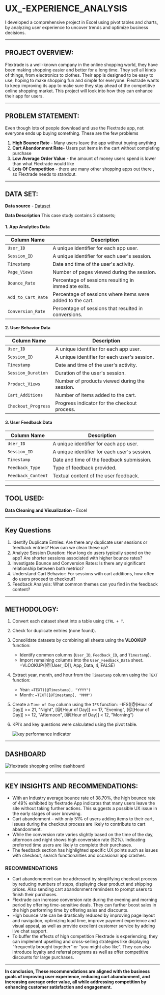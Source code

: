 # UX_-EXPERIENCE_ANALYSIS
I developed a comprehensive project in Excel using pivot tables and charts, by analyzing user experience to uncover trends and optimize business decisions.

---

## PROJECT OVERVIEW:
Flextrade is a well-known company in the online shopping world, they have been making shopping easier and better for a long time. They sell all kinds of things, from electronics to clothes. Their app is designed to be easy to use, hoping to make shopping fun and simple for everyone. Flextrade wants to keep improving its app to make sure they stay ahead of the competitive online shopping market. This project will look into how they can enhance their app for users. 

---

## PROBLEM STATEMENT:
Even though lots of people download and use the Flextrade app, not everyone ends up buying something. These are the few problems 
1. **High Bounce Rate** - Many users leave the app without buying anything
2. **Cart Abandonment Rate**- Users put items in the cart without completing purchase
3. **Low Average Order Value** - the amount of money users spend is lower than what Flextrade would like
4. **Lots Of Competition** - there are many other shopping apps out there , so Flextrade needs to standout.

---

## DATA SET:
**Data source** - <a href="https://github.com/TawakalituOdebode/UX_-EXPERIENCE_ANALYSIS/blob/main/FlexTrade%20(1).xlsx">Dataset</a> 

**Data Description**
This case study contains 3 datasets;

#### **1. App Analytics Data**
| Column Name         | Description                                            |
|---------------------|--------------------------------------------------------|
| `User_ID`           | A unique identifier for each app user.                |
| `Session_ID`        | A unique identifier for each user's session.           |
| `Timestamp`         | Date and time of the user's activity.                 |
| `Page_Views`        | Number of pages viewed during the session.            |
| `Bounce_Rate`       | Percentage of sessions resulting in immediate exits.  |
| `Add_to_Cart_Rate`  | Percentage of sessions where items were added to the cart. |
| `Conversion_Rate`   | Percentage of sessions that resulted in conversions.  |

#### **2. User Behavior Data**
| Column Name         | Description                                            |
|---------------------|--------------------------------------------------------|
| `User_ID`           | A unique identifier for each app user.                |
| `Session_ID`        | A unique identifier for each user's session.           |
| `Timestamp`         | Date and time of the user's activity.                 |
| `Session_Duration`  | Duration of the user's session.                       |
| `Product_Views`     | Number of products viewed during the session.         |
| `Cart_Additions`    | Number of items added to the cart.                    |
| `Checkout_Progress` | Progress indicator for the checkout process.          |

#### **3. User Feedback Data**
| Column Name         | Description                                            |
|---------------------|--------------------------------------------------------|
| `User_ID`           | A unique identifier for each app user.                |
| `Session_ID`        | A unique identifier for each user's session.           |
| `Timestamp`         | Date and time of the feedback submission.             |
| `Feedback_Type`     | Type of feedback provided.                            |
| `Feedback_Content`  | Textual content of the user feedback.                 |

---

## TOOL USED:
**Data Cleaning and Visualization** - Excel

---

## Key Questions
1. Identify Duplicate Entries: Are there any duplicate user sessions or feedback entries? How can we clean these up?
2. Analyze Session Duration: How long do users typically spend on the app? Are shorter sessions associated with higher bounce rates?
3. Investigate Bounce and Conversion Rates: Is there any significant relationship between both metrics?
4. Understand Cart Behavior: For sessions with cart additions, how often do users proceed to checkout?
5. Feedback Analysis: What common themes can you find in the feedback content?

---

## METHODOLOGY:
1. Convert each dataset sheet into a table using `CTRL + T`.
2. Check for duplicate entries (none found).
3. Consolidate datasets by combining all sheets using the **VLOOKUP** function:
   - Identify common columns (`User_ID`, `Feedback_ID`, and `Timestamp`).
   - Import remaining columns into the `User_Feedback_Data` sheet.
     =VLOOKUP([@[User_ID]], App_Data, 4, FALSE) 
4. Extract year, month, and hour from the `Timestamp` column using the `TEXT` function:
   - Year: `=TEXT([@Timestamp], "YYYY")`
   - Month: `=TEXT([@Timestamp], "MMM")`
5. Create a `Time of Day` column using the `IFS` function:
   =IFS([@[Hour of Day]] >= 21, "Night", [@[Hour of Day]] >= 17, "Evening", [@[Hour of Day]] >= 12, "Afternoon", [@[Hour of Day]] < 12, "Morning")
6. KPI’s  and key questions were calculated using the pivot table.

   ![key performance indicator](https://github.com/user-attachments/assets/a894122c-397d-4cc5-a992-fe5b67ec7883)
  
---
## DASHBOARD
![flextrade shopping online dashboard](https://github.com/user-attachments/assets/f38fe7d2-3be5-4dc0-a516-b97b514c28e3)

---

## KEY INSIGHTS AND RECOMMENDATIONS:
- With an Industry average bounce rate of 38.70%, the high bounce rate of 49% exhibited by flextrade App indicates that many users leave the site without taking further actions. This suggests a possible UX issue in the early stages of user browsing.
- Cart abandonment – with only 51% of users adding items to their cart, issues during the checkout process are likely to contribute to cart abandonment.
- While the conversion rate varies slightly based on the time of the day, afternoon and night shows high conversion rate (52%). Indicating  preferred time users are likely to complete their purchases.
- The feedback section has highlighted specific UX points such as issues with checkout, search functionalities and occasional app crashes.
  
### RECOMMENDATIONS
- Cart abandonement can be addressed by simplifying checkout process by reducing numbers of steps, displaying clear product and shipping prices. Also sending cart abandonment reminders to prompt users to finish their purchases.
- Flextrade can increase conversion rate during the evening and morning period by offering time-sensitive deals. They can further boost sales in the high performing time by offering sales and discounts.  
- High bounce rate can be drastically reduced by improving page layout and navigation, optimizing load time, improve payment experience and visual appeal, as well as provide excellent customer service by adding live chat support.
- To buffer the effects of high competition Flextrade is experiencing, they can implement upselling and cross-selling strategies like displaying “frequently brought together” or “you might also like”. They can also introduce loyalty and referral programs as well as offer competitive discounts for large purchases.

---

  **In conclusion, These recommendations are aligned with the business goals of improving user experience, reducing cart abandonment, and increasing average order value, all while addressing competition by enhancing customer satisfaction and engagement.**




